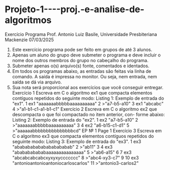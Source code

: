# Projeto-1----proj.-e-analise-de-algoritmos
Exercício Programa
Prof. Antonio Luiz Basile, Universidade Presbiteriana Mackenzie 07/03/2025
1. Este exercício programa pode ser feito em grupos de até 3 alunos.
2. Apenas um aluno do grupo deve submeter o programa e deve incluir o nome dos outros
membros do grupo no cabeçalho do programa.
3. Submeter apenas o(s) arquivo(s) fonte, comentados e identados.
4. Em todos os programas abaixo, as entradas são feitas via linha de comando. A saída é
impressa no monitor. Ou seja, nem entrada, nem saída se dá via arquivo.
5. Sua nota será proporcional aos exercícios que você conseguir entregar.
Exercício 1
Escreva em C o algoritmo ex1 que compacta elementos contíguos repetidos do seguinte modo:
Listing 1: Exemplo de entrada do "ex1".
1 ex1 "aaaaaaabbbbbaaaaaaaaaa"
2 >"a7-b5-a10"
3 ex1 "abcabc"
4 >"a1-b1-c1-a1-b1-c1"
Exercício 2
Escreva em C o algoritmo ex2 que descompacta o que foi compactado no item anterior, con-
forme abaixo:
Listing 2: Exemplo de entrada do "ex2".
1 ex2 "a7-b5-a10"
2 >"aaaaaaabbbbbaaaaaaaaaa"
3
4 ex2 "a6-b15-c1-d1"
5 >"aaaaaabbbbbbbbbbbbbbbcd"
EP № 1 Page 1
Exercício 3
Escreva em C o algoritmo ex3 que compacta elementos contíguos repetidos do seguinte modo:
Listing 3: Exemplo de entrada do "ex3".
1 ex3 "ababababababababababab"
2 >"ab11"
3
4 ex3 "ababababababaaaaaaaaaaaaaaa"
5 >"ab6-a15"
6
7 ex3 "abcabcabcabcxyxyxyccccccc"
8 >"abc4-xy3-c7"
9
10 ex3 "antonioantonioantoniocarloscarlos"
11 >"antonio3-carlos2"
